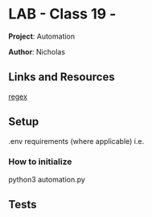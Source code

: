 # LAB - Class 19 -

**Project**: Automation

**Author**: Nicholas

## Links and Resources

[regex](https://regex101.com/)

## Setup

.env requirements (where applicable)
i.e.

### How to initialize

python3 automation.py

## Tests

<!-- How do you run tests?
Any tests of note?
Describe any tests that you did not complete, skipped, etc -->
